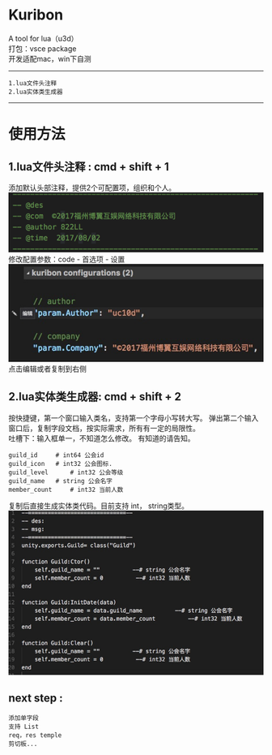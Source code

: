# Kuribon
A tool for lua（u3d）    
打包：vsce package    
开发适配mac，win下自测    
- - - - 
    1.lua文件头注释
    2.lua实体类生成器
- - - -
# 使用方法
 ##  1.lua文件头注释 : cmd + shift + 1
添加默认头部注释，提供2个可配置项，组织和个人。
![](./_image/8ADBD5BF-393E-4873-A20C-34E7D31E169B.png)        
修改配置参数：code - 首选项 - 设置      
![](./_image/52D1BF41-B60E-4F84-8902-31F55A6A25B9.png)        
点击编辑或者复制到右侧

## 2.lua实体类生成器: cmd + shift + 2
按快捷键，第一个窗口输入类名，支持第一个字母小写转大写。
弹出第二个输入窗口后，复制字段文档，按实际需求，所有有一定的局限性。    
吐槽下：输入框单一，不知道怎么修改。
有知道的请告知。
```
guild_id 	 # int64 公会id  
guild_icon 	 # int32 公会图标. 
guild_level 	 # int32 公会等级  
guild_name 	 # string 公会名字  
member_count 	 # int32 当前人数  
```
复制后直接生成实体类代码。目前支持 int， string类型。    
![](./_image/E49AB3CD-3C25-462C-8F97-E8EE2DF8F4D7.png)


## next step :       
    添加单字段    
    支持 List    
    req，res temple    
    剪切板...    
